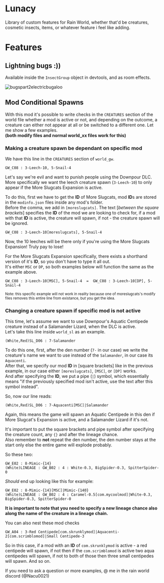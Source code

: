 # Lunacy
Library of custom features for Rain World, whether that'd be creatures, cosmetic insects, items, or whatever feature i feel like adding. 

# Features

## Lightning bugs :))
Available inside the `InsectGroup` object in devtools, and as room effects.

![bugspart2electricbugaloo](https://user-images.githubusercontent.com/67332756/217871778-cb31a469-18c5-4a2c-9a56-7157bcafa57d.gif)


## Mod Conditional Spawns
With this mod it's possible to write checks in the `CREATURES` section of the world file whether a mod is active or not, and depending on the outcome, a creature can either not appear at all or be switched to a different one. Let me show a few examples.  
**(both modify files and normal world_xx files work for this)**


### Making a creature spawn be dependant on specific mod

We have this line in the `CREATURES` section of `world_gw`.
```
GW_C08 : 3-Leech-10, 5-Snail-4
```
Let's say we're evil and want to punish people using the Downpour DLC.  
More specifically we want the leech creature spawn (`3-Leech-10`) to only appear if the More Slugcats Expansion is active.

To do this, first we have to get the **ID** of More Slugcats, mod **ID**s are stored in the `modinfo.json` files inside any mod's folder.  
Before the comma, we add in `[moreslugcats]`. The text [*between the square brackets*] specifies the **ID** of the mod we are looking to check for, if a mod with that **ID** is active, the creature will spawn, if not - the creature spawn will be ignored. 
```
GW_C08 : 3-Leech-10[moreslugcats], 5-Snail-4
```
Now, the 10 leeches will be there only if you're using the More Slugcats Expansion! Truly pay to lose!

For the More Slugcats Expansion specifically, there exists a shorthand version of it's **ID**, so you don't have to type it all out.  
It's either `MSC` or `DP`, so both examples below will function the same as the example above.
```
GW_C08 : 3-Leech-10[MSC], 5-Snail-4  =  GW_C08 : 3-Leech-10[DP], 5-Snail-4
```
<sub>Note: this specific example will not work in reality because one of moreslugcats's modify files removes this entire line from existance, but you get the idea.</sub>

### Changing a creature spawn if specific mod is not active

This time, let's assume we want to use Downpour's Aquatic Centipede creature instead of a Salamander Lizard, when the DLC is active.  
Let's take this line inside `world_sl` as an example.
```
(White,Red)SL_D06 : 7-Salamander
```
To do this one, first, after the den number (`7-` in our case) we write the creature's name we want to use instead of the `Salamander`, in our case its `Aquacenti`.  
After that, we specify our mod **ID** in [square brackets] like in the previous example, in our case either `[moreslugcats]`, `[MSC]`, or `[DP]` works.  
And after specifying the **ID**, we put a pipe (`|`) symbol, which essentially means "if the previously specified mod isn't active, use the text after this symbol instead".

So, now our line reads:
```
(White,Red)SL_D06 : 7-Aquacenti[MSC]|Salamander
```
Again, this means the game will spawn an Aquatic Centipede in this den if More Slugcat's Expansion is active, and a Salamander Lizard if it's not.

It's important to put the square brackets and pipe symbol after specifying the creature count, any `{}` and after the lineage chance.  
Also remember to **not** repeat the den number, the den number stays at the start only else the entire game will explode probably.

So these two:
```
GW_E02 : 8-Mimic-{14}
(White)LINEAGE : GW_B02 : 4 : White-0.3, BigSpider-0.3, SpitterSpider-0
```
*Should* end up looking like this for example: 
```
GW_E02 : 8-Mimic-{14}[MSC]|Mimic-{140}
(White)LINEAGE : GW_B02 : 4 : Caramel-0.5[com.mycoolmod]|White-0.3, BigSpider-0.3, SpitterSpider-0
```
**It is important to note that you need to specify a new lineage chance also along the name of the creature in a lineage chain.**

You can also nest these mod checks
```
GW_A04 : 3-Red Centipede[com.skrunklymod]|Aquacenti-2[com.scrimblomod]|Small Centipede-3
```
So in this case, if a mod with an **ID** of `com.skrunklymod` is active - a red centipede will spawn, if not then if the `com.scrimblomod` is active two aqua centipedes will spawn, if not to both of those then three small centipedes will spawn. And so on.

If you need to ask a question or more examples, @ me in the rain world discord (@Nacu0021)

